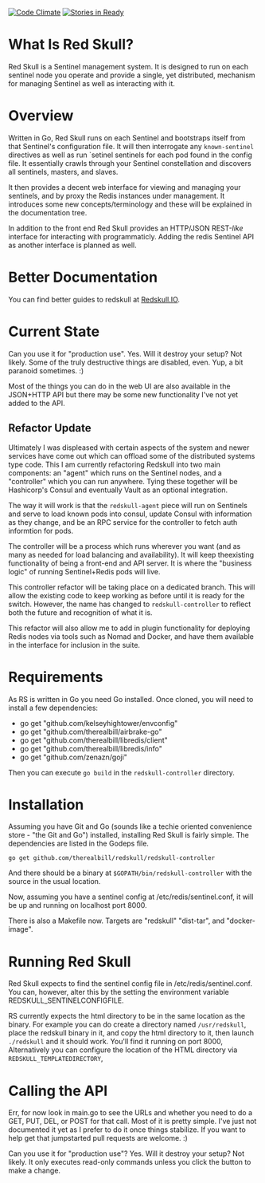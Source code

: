 [![Code Climate](https://codeclimate.com/github/therealbill/redskull/badges/gpa.svg)](https://codeclimate.com/github/therealbill/redskull)
[![Stories in Ready](https://badge.waffle.io/therealbill/redskull.png?label=ready&title=Ready)](https://waffle.io/therealbill/redskull)
# What Is Red Skull?

Red Skull is a Sentinel management system. It is designed to run on each
sentinel node you operate and provide a single, yet distributed,
mechanism for managing Sentinel as well as interacting with it.

# Overview

Written in Go, Red Skull runs on each Sentinel and bootstraps itself
from that Sentinel's configuration file. It will then interrogate any
`known-sentinel` directives as well as run `setinel sentinels <name> for
each pod found in the config file.  It essentially crawls through your
Sentinel constellation and discovers all sentinels, masters, and slaves.

It then provides a decent web interface for viewing and managing your
sentinels, and by proxy the Redis instances under management. It
introduces some new concepts/terminology and these will be explained in
the documentation tree.

In addition to the front end Red Skull provides an HTTP/JSON REST-*like*
interface for interacting with programmaticly. Adding the redis Sentinel
API as another interface is planned as well.

# Better Documentation

You can find better guides to redskull at [Redskull.IO](http://redskull.io).



# Current State

Can you use it for "production use". Yes. Will it destroy your setup?
Not likely.  Some of the truly destructive things are disabled, even. Yup, a
bit paranoid sometimes. :)

Most of the things you can do in the web UI are also available in the
JSON+HTTP API but there may be some new functionality I've not yet added
to the API.

## Refactor Update

Ultimately I was displeased with certain aspects of the system and newer
services have come out which can offload some of the distributed systems type
code. This I am currently refactoring Redskull into two main components: an
"agent" which runs on the Sentinel nodes, and a "controller" which you can run
anywhere. Tying these together will be Hashicorp's Consul and eventually
Vault as an optional integration.

The way it will work is that the `redskull-agent` piece will run on
Sentinels and serve to load known pods into consul, update Consul with
information as they change, and be an RPC service for the controller to
fetch auth informtion for pods.

The controller will be a process which runs wherever you want (and as
many as needed for load balancing and availability). It will keep
theexisting functionality of being a front-end and API server. It is
where the "business logic" of running Sentinel+Redis pods will live.

This controller refactor will be taking place on a dedicated branch.
This will allow the existing code to keep working as before until it is
ready for the switch. However, the name has changed to
`redskull-controller` to reflect both the future and recognition of what
it is.

This refactor will also allow me to add in plugin functionality for
deploying Redis nodes via tools such as Nomad and Docker, and have them
available in the interface for inclusion in the suite.


# Requirements

As RS is written in Go you need Go installed. Once cloned, you will need to
install a few dependencies:

* go get "github.com/kelseyhightower/envconfig"
* go get "github.com/therealbill/airbrake-go"
* go get "github.com/therealbill/libredis/client"
* go get "github.com/therealbill/libredis/info"
* go get "github.com/zenazn/goji"

Then you can execute `go build` in the `redskull-controller` directory.

# Installation

Assuming you have Git and Go (sounds like a techie oriented convenience
store - "the Git and Go") installed, installing Red Skull is fairly
simple. The dependencies are listed in the Godeps file. 
```shell
go get github.com/therealbill/redskull/redskull-controller
```

And there should be a binary at `$GOPATH/bin/redskull-controller` with
the source in the usual location.

Now, assuming you have a sentinel config at /etc/redis/sentinel.conf, it
will be up and running on localhost port 8000.

There is also a Makefile now. Targets are "redskull" "dist-tar", and
"docker-image".

# Running Red Skull

Red Skull expects to find the sentinel config file in
/etc/redis/sentinel.conf.  You can, however, alter this by the setting
the environment variable REDSKULL_SENTINELCONFIGFILE.

RS currently expects the html directory to be in the same location as
the binary. For example you can do create a directory named
`/usr/redskull`, place the redskull binary in it, and copy the
html directory to it, then launch `./redskull` and it should work.
You'll find it running on port 8000, Alternatively you can configure the
location of the HTML directory via `REDSKULL_TEMPLATEDIRECTORY`,


# Calling the API

Err, for now look in main.go to see the URLs and whether you need to do
a GET, PUT, DEL, or POST for that call. Most of it is pretty simple.
I've just not documented it yet as I prefer to do it once things
stabilize. If you want to help get that jumpstarted pull requests are
welcome. :)


Can you use it for "production use"? Yes. Will it destroy your setup?
Not likely. It only executes read-only commands unless you click the
button to make a change.
